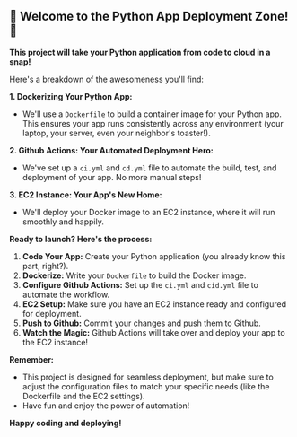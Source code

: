## 🚀 Welcome to the Python App Deployment Zone! 🚀

**This project will take your Python application from code to cloud in a snap!**

Here's a breakdown of the awesomeness you'll find:

**1. Dockerizing Your Python App:**

* We'll use a `Dockerfile` to build a container image for your Python app. This ensures your app runs consistently across any environment (your laptop, your server, even your neighbor's toaster!).

**2. Github Actions: Your Automated Deployment Hero:**

* We've set up a `ci.yml` and `cd.yml` file to automate the build, test, and deployment of your app. No more manual steps!

**3. EC2 Instance: Your App's New Home:**

* We'll deploy your Docker image to an EC2 instance, where it will run smoothly and happily.

**Ready to launch? Here's the process:**

1. **Code Your App:** Create your Python application (you already know this part, right?).
2. **Dockerize:** Write your `Dockerfile` to build the Docker image.
3. **Configure Github Actions:** Set up the `ci.yml` and `cid.yml` file to automate the workflow.
4. **EC2 Setup:** Make sure you have an EC2 instance ready and configured for deployment.
5. **Push to Github:** Commit your changes and push them to Github.
6. **Watch the Magic:** Github Actions will take over and deploy your app to the EC2 instance!

**Remember:**

* This project is designed for seamless deployment, but make sure to adjust the configuration files to match your specific needs (like the Dockerfile and the EC2 settings).
* Have fun and enjoy the power of automation!

**Happy coding and deploying!**
